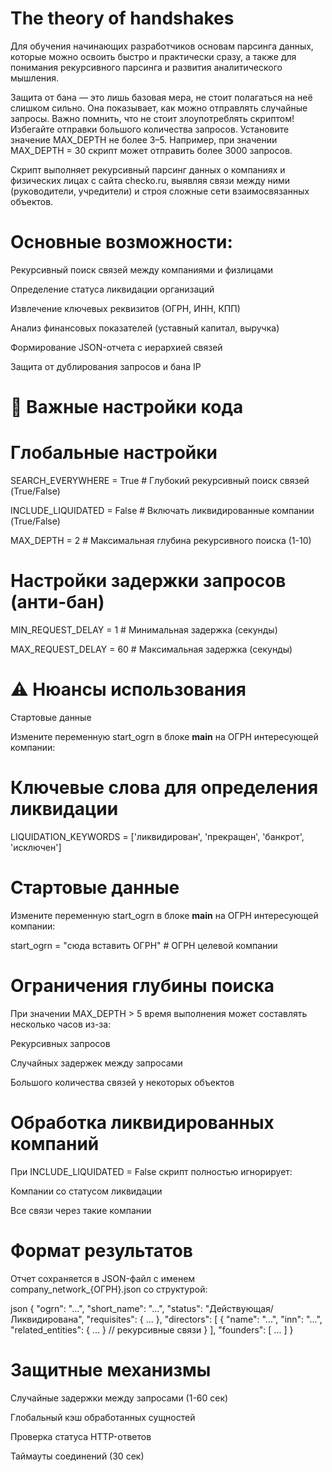 # The theory of handshakes

Для обучения начинающих разработчиков основам парсинга данных, которые можно освоить быстро и практически сразу, а также для понимания рекурсивного парсинга и развития
аналитического мышления.

Защита от бана — это лишь базовая мера, не стоит полагаться на неё слишком сильно. Она показывает, как можно отправлять случайные запросы.
Важно помнить, что не стоит злоупотреблять скриптом! Избегайте отправки большого количества запросов. Установите значение MAX_DEPTH не более 3–5. Например, при 
значении MAX_DEPTH = 30 скрипт может отправить более 3000 запросов.




Скрипт выполняет рекурсивный парсинг данных о компаниях и физических лицах с сайта checko.ru, выявляя связи между ними (руководители, учредители) и строя сложные сети 
взаимосвязанных объектов.

# Основные возможности:

Рекурсивный поиск связей между компаниями и физлицами

Определение статуса ликвидации организаций

Извлечение ключевых реквизитов (ОГРН, ИНН, КПП)

Анализ финансовых показателей (уставный капитал, выручка)

Формирование JSON-отчета с иерархией связей

Защита от дублирования запросов и бана IP

# 🔧 Важные настройки кода

# Глобальные настройки
SEARCH_EVERYWHERE = True  # Глубокий рекурсивный поиск связей (True/False)

INCLUDE_LIQUIDATED = False  # Включать ликвидированные компании (True/False)

MAX_DEPTH = 2  # Максимальная глубина рекурсивного поиска (1-10)

# Настройки задержки запросов (анти-бан)
MIN_REQUEST_DELAY = 1  # Минимальная задержка (секунды)

MAX_REQUEST_DELAY = 60  # Максимальная задержка (секунды)

# ⚠️ Нюансы использования

Стартовые данные

Измените переменную start_ogrn в блоке __main__ на ОГРН интересующей компании:



# Ключевые слова для определения ликвидации
LIQUIDATION_KEYWORDS = ['ликвидирован', 'прекращен', 'банкрот', 'исключен']

# Стартовые данные

Измените переменную start_ogrn в блоке __main__ на ОГРН интересующей компании:

start_ogrn = "сюда вставить ОГРН"  # ОГРН целевой компании

# Ограничения глубины поиска

При значении MAX_DEPTH > 5 время выполнения может составлять несколько часов из-за:

Рекурсивных запросов

Случайных задержек между запросами

Большого количества связей у некоторых объектов

# Обработка ликвидированных компаний

При INCLUDE_LIQUIDATED = False скрипт полностью игнорирует:

Компании со статусом ликвидации

Все связи через такие компании

# Формат результатов

Отчет сохраняется в JSON-файл с именем company_network_{ОГРН}.json со структурой:

json
{
  "ogrn": "...",
  "short_name": "...",
  "status": "Действующая/Ликвидирована",
  "requisites": { ... },
  "directors": [
    {
      "name": "...",
      "inn": "...",
      "related_entities": { ... } // рекурсивные связи
    }
  ],
  "founders": [ ... ]
}

# Защитные механизмы

Случайные задержки между запросами (1-60 сек)

Глобальный кэш обработанных сущностей

Проверка статуса HTTP-ответов

Таймауты соединений (30 сек)

